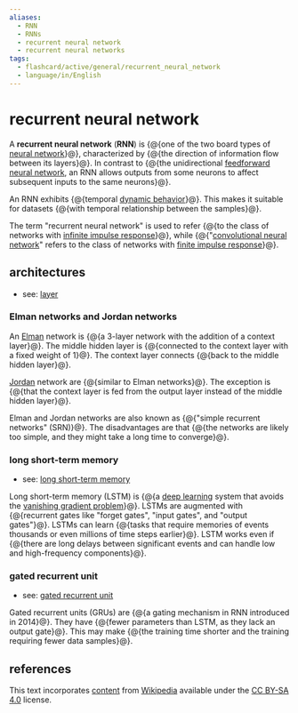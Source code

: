 ```yaml
---
aliases:
  - RNN
  - RNNs
  - recurrent neural network
  - recurrent neural networks
tags:
  - flashcard/active/general/recurrent_neural_network
  - language/in/English
---
```


# recurrent neural network

A __recurrent neural network__ (__RNN__) is {@{one of the two board types of [neural network](neural%20network%20(machine%20learning).md)}@}, characterized by {@{the direction of information flow between its layers}@}. In contrast to {@{the unidirectional [feedforward neural network](feedforward%20nerual%20network.md), an RNN allows outputs from some neurons to affect subsequent inputs to the same neurons}@}. <!--SR:!2024-11-25,109,290!2025-03-05,195,310!2024-11-19,106,290-->

An RNN exhibits {@{temporal [dynamic behavior](dynamical%20system.md)}@}. This makes it suitable for datasets {@{with temporal relationship between the samples}@}. <!--SR:!2025-07-12,301,330!2025-04-08,225,330-->

The term "recurrent neural network" is used to refer {@{to the class of networks with [infinite impulse response](infinite%20impulse%20response.md)}@}, while {@{"[convolutional neural network](convolutional%20neural%20network.md)" refers to the class of networks with [finite impulse response](finite%20impulse%20response.md)}@}. <!--SR:!2025-12-26,406,310!2024-12-20,130,290-->

## architectures

- see: [layer](layer%20(deep%20learning).md)

### Elman networks and Jordan networks

An [Elman](Jeffrey%20Elman.md) network is {@{a 3-layer network with the addition of a context layer}@}. The middle hidden layer is {@{connected to the context layer with a fixed weight of 1}@}. The context layer connects {@{back to the middle hidden layer}@}. <!--SR:!2025-01-01,135,290!2025-01-30,171,310!2024-12-20,127,290-->

[Jordan](Michael%20I.%20Jordan.md) network are {@{similar to Elman networks}@}. The exception is {@{that the context layer is fed from the output layer instead of the middle hidden layer}@}. <!--SR:!2024-12-13,120,290!2024-12-13,121,290-->

Elman and Jordan networks are also known as {@{"simple recurrent networks" (SRN)}@}. The disadvantages are that {@{the networks are likely too simple, and they might take a long time to converge}@}. <!--SR:!2025-04-25,239,330!2025-01-16,149,290-->

### long short-term memory

- see: [long short-term memory](long%20short-term%20memory.md)

Long short-term memory (LSTM) is {@{a [deep learning](deep%20learning.md) system that avoids the [vanishing gradient problem](vanishing%20gradient%20problem.md)}@}. LSTMs are augmented with {@{recurrent gates like "forget gates", "input gates", and "output gates"}@}. LSTMs can learn {@{tasks that require memories of events thousands or even millions of time steps earlier}@}. LSTM works even if {@{there are long delays between significant events and can handle low and high-frequency components}@}. <!--SR:!2024-11-21,105,290!2024-12-29,137,290!2024-12-09,121,290!2025-02-24,179,310-->

### gated recurrent unit

- see: [gated recurrent unit](gated%20recurrent%20unit.md)

Gated recurrent units (GRUs) are {@{a gating mechanism in RNN introduced in 2014}@}. They have {@{fewer parameters than LSTM, as they lack an output gate}@}. This may make {@{the training time shorter and the training requiring fewer data samples}@}. <!--SR:!2025-02-23,178,310!2025-01-01,137,290!2025-01-04,152,310-->

## references

This text incorporates [content](https://en.wikipedia.org/wiki/recurrent_neural_network) from [Wikipedia](Wikipedia.md) available under the [CC BY-SA 4.0](https://creativecommons.org/licenses/by-sa/4.0/) license.
